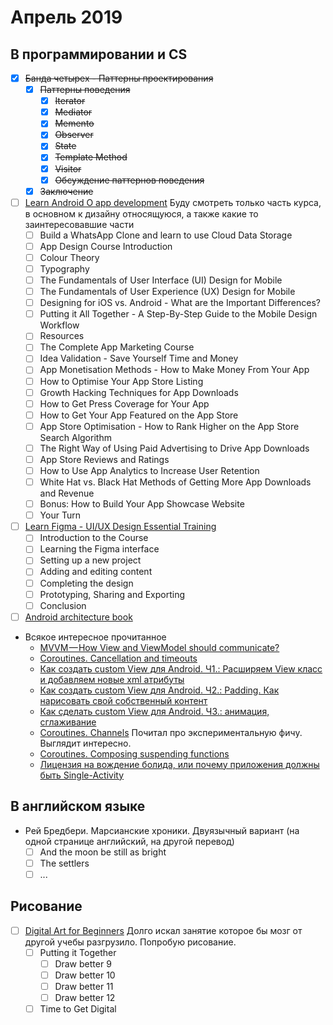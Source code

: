 # Апрель 2019
## В программировании и CS
- [x] ~~Банда четырех - Паттерны проектирования~~
  - [x] ~~Паттерны поведения~~
    - [x] ~~Iterator~~
    - [x] ~~Mediator~~
    - [x] ~~Memento~~
    - [x] ~~Observer~~
    - [x] ~~State~~
    - [x] ~~Template Method~~
    - [x] ~~Visitor~~
    - [x] ~~Обсуждение паттернов поведения~~
  - [x] ~~Заключение~~

- [ ] [Learn Android O app development](https://www.udemy.com/android-app-development-with-java/learn/v4/overview) Буду смотреть только часть курса, в основном к дизайну относящуюся, а также какие то заинтересовавшие части
  - [ ] Build a WhatsApp Clone and learn to use Cloud Data Storage
  - [ ] App Design Course Introduction
  - [ ] Colour Theory
  - [ ] Typography
  - [ ] The Fundamentals of User Interface (UI) Design for Mobile
  - [ ] The Fundamentals of User Experience (UX) Design for Mobile
  - [ ] Designing for iOS vs. Android - What are the Important Differences?
  - [ ] Putting it All Together - A Step-By-Step Guide to the Mobile Design Workflow
  - [ ] Resources
  - [ ] The Complete App Marketing Course
  - [ ] Idea Validation - Save Yourself Time and Money
  - [ ] App Monetisation Methods - How to Make Money From Your App
  - [ ] How to Optimise Your App Store Listing
  - [ ] Growth Hacking Techniques for App Downloads
  - [ ] How to Get Press Coverage for Your App
  - [ ] How to Get Your App Featured on the App Store
  - [ ] App Store Optimisation - How to Rank Higher on the App Store Search Algorithm
  - [ ] The Right Way of Using Paid Advertising to Drive App Downloads
  - [ ] App Store Reviews and Ratings
  - [ ] How to Use App Analytics to Increase User Retention
  - [ ] White Hat vs. Black Hat Methods of Getting More App Downloads and Revenue
  - [ ] Bonus: How to Build Your App Showcase Website
  - [ ] Your Turn

- [ ] [Learn Figma - UI/UX Design Essential Training](https://www.udemy.com/learn-figma/)
  - [ ] Introduction to the Course
  - [ ] Learning the Figma interface
  - [ ] Setting up a new project
  - [ ] Adding and editing content
  - [ ] Completing the design
  - [ ] Prototyping, Sharing and Exporting
  - [ ] Conclusion

- [ ] [Android architecture book](https://github.com/AndroidArchitecture/AndroidArchitectureBook)

 - Всякое интересное прочитанное
   - [MVVM — How View and ViewModel should communicate?](https://android.jlelse.eu/mvvm-how-view-and-viewmodel-should-communicate-8a386ce1bb42)
   - [Coroutines. Cancellation and timeouts](https://kotlinlang.org/docs/reference/coroutines/cancellation-and-timeouts.html)
   - [Как создать сustom View для Android. Ч1.: Расширяем View класс и добавляем новые xml атрибуты ](http://codeandlife.ru/index.php/android/1-creating-custom-android-views-part-1.html)
   - [Как создать custom View для Android. Ч2.: Padding. Как нарисовать свой собственный контент](http://codeandlife.ru/index.php/android/2-creating-custom-android-views-part-2.html)
   - [Как сделать custom View для Android. Ч3.: анимация, сглаживание](http://codeandlife.ru/index.php/android/3-creating-custom-android-views-part-3.html)
   - [Coroutines. Channels](https://kotlinlang.org/docs/reference/coroutines/channels.html) Почитал про экспериментальную фичу. Выглядит интересно.
   - [Coroutines. Composing suspending functions](https://kotlinlang.org/docs/reference/coroutines/composing-suspending-functions.html)
   - [Лицензия на вождение болида, или почему приложения должны быть Single-Activity](https://habr.com/ru/company/redmadrobot/blog/426617/)

## В английском языке
- Рей Бредбери. Марсианские хроники. Двуязычный вариант (на одной странице английский, на другой перевод)
  - [ ] And the moon be still as bright
  - [ ] The settlers
  - [ ] ...

## Рисование
- [ ] [Digital Art for Beginners](https://www.udemy.com/digital-art-101-from-beginner-to-pro) Долго искал занятие которое бы мозг от другой учебы разгрузило. Попробую рисование.
  - [ ] Putting it Together
    - [ ] Draw better 9
    - [ ] Draw better 10
    - [ ] Draw better 11
    - [ ] Draw better 12
  - [ ] Time to Get Digital